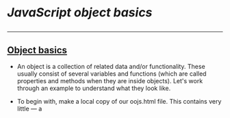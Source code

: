 # ***JavaScript object basics*** <hr>

## <ins>Object basics</ins>

- An object is a collection of related data and/or functionality. These usually consist of several variables and functions (which are called properties and methods when they are inside objects). Let's work through an example to understand what they look like.

- To begin with, make a local copy of our oojs.html file. This contains very little — a <script> element for us to write our source code into. We'll use this as a basis for exploring basic object syntax. While working with this example you should have your developer tools JavaScript console open and ready to type in some commands.

- As with many things in JavaScript, creating an object often begins with defining and initializing a variable. Try entering the following line below the JavaScript code that's already in your file, then saving and refreshing: